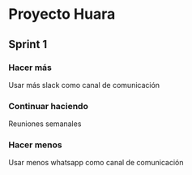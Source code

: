 # Proyecto Huara #


## Sprint 1 ##

###  Hacer más  ###
Usar más slack como canal de comunicación

###  Continuar haciendo  ###
Reuniones semanales

###  Hacer menos  ###
Usar menos whatsapp como canal de comunicación


